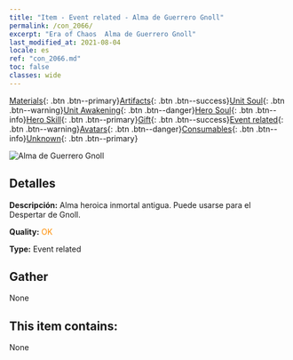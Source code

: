 ```yaml
---
title: "Item - Event related - Alma de Guerrero Gnoll"
permalink: /con_2066/
excerpt: "Era of Chaos  Alma de Guerrero Gnoll"
last_modified_at: 2021-08-04
locale: es
ref: "con_2066.md"
toc: false
classes: wide
---
```

 [Materials](/ItemsES/){: .btn .btn--primary}[Artifacts](/ItemsES/Artifacts/){: .btn .btn--success}[Unit Soul](/ItemsES/UnitSoul/){: .btn .btn--warning}[Unit Awakening](/ItemsES/UnitAwakening/){: .btn .btn--danger}[Hero Soul](/ItemsES/HeroSoul/){: .btn .btn--info}[Hero Skill](/ItemsES/HeroSkill/){: .btn .btn--primary}[Gift](/ItemsES/Gift/){: .btn .btn--success}[Event related](/ItemsES/Events/){: .btn .btn--warning}[Avatars](/ItemsES/Avatars/){: .btn .btn--danger}[Consumables](/ItemsES/Consumables/){: .btn .btn--info}[Unknown](/ItemsES/Unknown/){: .btn .btn--primary}

 ![Alma de Guerrero Gnoll](/images/t/juexing_801.jpg)

## Detalles
 **Descripción:** Alma heroica inmortal antigua. Puede usarse para el Despertar de Gnoll.

 **Quality:** <span style="color: #FF8C00">OK</span>

 **Type:** Event related

## Gather

  None

## This item contains:

  None

